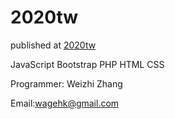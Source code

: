 # 2020tw

published at   [2020tw](http://2020tw.tw/)


JavaScript Bootstrap PHP HTML CSS

Programmer: Weizhi Zhang

Email:wagehk@gmail.com
